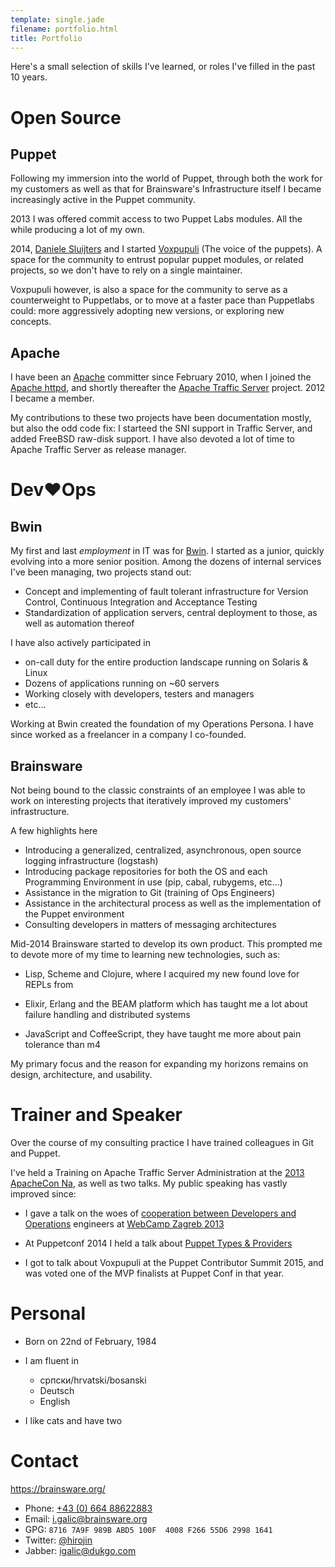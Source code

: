 ```yaml
---
template: single.jade
filename: portfolio.html
title: Portfolio
---
```


Here's a small selection of skills I've learned, or roles I've filled in the
past 10 years.


# Open Source

## Puppet

Following my immersion into the world of Puppet, through both the work for my
customers as well as that for Brainsware's Infrastructure itself I became
increasingly active in the Puppet community.

2013 I was offered commit access to two Puppet Labs modules.  All the while
producing a lot of my own.

2014, [Daniele Sluijters](https://twitter.com/daenney) and I started
[Voxpupuli](https://voxpupuli.org/) (The voice of the puppets). A space for the
community to entrust popular puppet modules, or related projects, so we don't
have to rely on a single maintainer.

Voxpupuli however, is also a space for the community to serve as a
counterweight to Puppetlabs, or to move at a faster pace than Puppetlabs could:
more aggressively adopting new versions, or exploring new concepts.

## Apache

I have been an [Apache](https://www.apache.org/) committer since February 2010,
when I joined the [Apache httpd](https://httpd.apache.org/), and shortly
thereafter the [Apache Traffic Server](https://trafficserver.apache.org/)
project. 2012 I became a member.

My contributions to these two projects have been documentation mostly, but also
the odd code fix: I starteed the SNI support in Traffic Server, and added
FreeBSD raw-disk support. I have also devoted a lot of time to Apache Traffic
Server as release manager.

# Dev♥Ops

## Bwin

My first and last *employment* in IT was for [Bwin](http://bwinparty.com/). I
started as a junior, quickly evolving into a more senior position. Among the
dozens of internal services I've been managing, two projects stand out:

-   Concept and implementing of fault tolerant infrastructure for Version
    Control, Continuous Integration and Acceptance Testing
-   Standardization of application servers, central deployment to those, as
    well as automation thereof

I have also actively participated in

-   on-call duty for the entire production landscape running on Solaris & Linux
-   Dozens of applications running on \~60 servers
-   Working closely with developers, testers and managers
-   etc…

Working at Bwin created the foundation of my Operations Persona. I have since
worked as a freelancer in a company I co-founded.

## Brainsware

Not being bound to the classic constraints of an employee I was able to work on
interesting projects that iteratively improved my customers' infrastructure.

A few highlights here

-   Introducing a generalized, centralized, asynchronous, open source logging
    infrastructure (logstash)
-   Introducing package repositories for both the OS and each Programming
    Environment in use (pip, cabal, rubygems, etc…)
-   Assistance in the migration to Git (training of Ops Engineers)
-   Assistance in the architectural process as well as the implementation of
    the Puppet environment
-   Consulting developers in matters of messaging architectures

Mid-2014 Brainsware started to develop its own product. This prompted me to
devote more of my time to learning new technologies, such as:

- Lisp, Scheme and Clojure, where I acquired my new found love for REPLs from

- Elixir, Erlang and the BEAM platform which has taught me a lot about failure
  handling and distributed systems

- JavaScript and CoffeeScript, they have taught me more about pain tolerance than m4

My primary focus and the reason for expanding my horizons remains on design,
architecture, and usability.

# Trainer and Speaker

Over the course of my consulting practice I have trained colleagues in Git and
Puppet.

I've held a Training on Apache Traffic Server Administration at the [2013
ApacheCon Na](http://na.apachecon.com/), as well as two talks. My public
speaking has vastly improved since:

* I gave a talk on the woes of [cooperation between Developers and
  Operations](https://speakerdeck.com/igalic/building-web-applications-for-the-high-scale)
  engineers at [WebCamp Zagreb 2013](http://2013.webcampzg.org/)

* At Puppetconf 2014 I held a talk about [Puppet Types &
  Providers](https://brainsware.org/blog/8-types-providers)

* I got to talk about Voxpupuli at the Puppet Contributor Summit 2015, and was
  voted one of the MVP finalists at Puppet Conf in that year.

# Personal


-   Born on 22nd of February, 1984
-   I am fluent in

    -   српски/hrvatski/bosanski
    -   Deutsch
    -   English

-   I like cats and have two

# Contact

https://brainsware.org/

-   Phone: [+43 (0) 664 88622883](tel:+4366488622883)
-   Email: [i.galic@brainsware.org](mailto:i.galic@brainsware.org)
-   GPG: `8716 7A9F 989B ABD5 100F  4008 F266 55D6 2998 1641`
-   Twitter: [@hirojin](https://twitter.com/hirojin)
-   Jabber: [igalic@dukgo.com](xmpp:igalic@dukgo.com)

